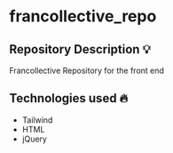 # francollective_repo
## Repository Description 💡
Francollective Repository for the front end

## Technologies used 🔥
- Tailwind
- HTML
- jQuery


